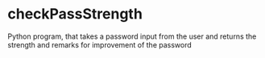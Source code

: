# checkPassStrength
Python program, that takes a password input from the user and returns the strength and remarks for improvement of the password
